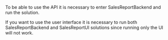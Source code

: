 To be able to use the API it is necessary to enter SalesReportBackend and run the solution.

If you want to use the user interface it is necessary to run both SalesReportBackend and SalesReportUI solutions since running only the UI will not work.
